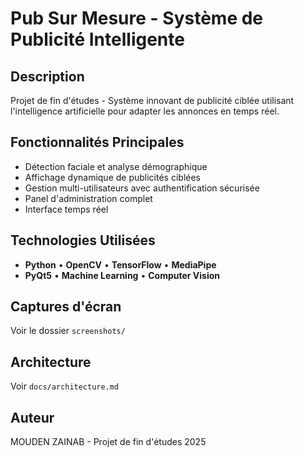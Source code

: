 # Pub Sur Mesure - Système de Publicité Intelligente

## Description
Projet de fin d'études - Système innovant de publicité ciblée utilisant l'intelligence artificielle pour adapter les annonces en temps réel.

## Fonctionnalités Principales
- Détection faciale et analyse démographique
- Affichage dynamique de publicités ciblées
- Gestion multi-utilisateurs avec authentification sécurisée
- Panel d'administration complet
- Interface temps réel

## Technologies Utilisées
- **Python** • **OpenCV** • **TensorFlow** • **MediaPipe**
- **PyQt5** • **Machine Learning** • **Computer Vision**

## Captures d'écran
Voir le dossier `screenshots/`

## Architecture
Voir `docs/architecture.md`

## Auteur
MOUDEN ZAINAB - Projet de fin d'études 2025